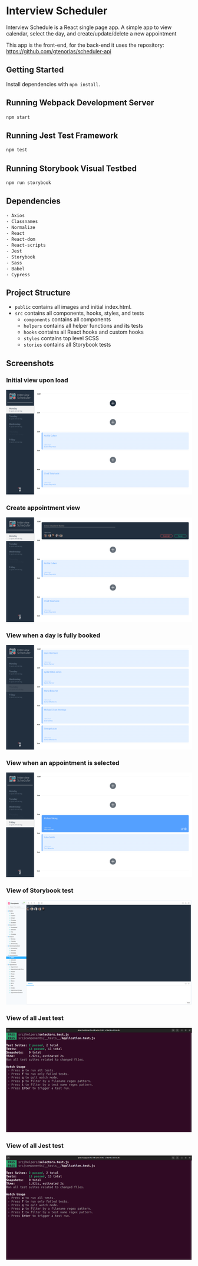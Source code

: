 # Interview Scheduler

Interview Schedule is a React single page app. A simple app to view calendar, select the day, and create/update/delete a new appointment

This app is the front-end, for the back-end it uses the repository:
https://github.com/gtenorlas/scheduler-api


## Getting Started

Install dependencies with `npm install`.

## Running Webpack Development Server

```sh
npm start
```

## Running Jest Test Framework

```sh
npm test
```

## Running Storybook Visual Testbed

```sh
npm run storybook
```

## Dependencies
    - Axios
    - Classnames
    - Normalize
    - React
    - React-dom
    - React-scripts
    - Jest
    - Storybook
    - Sass
    - Babel
    - Cypress


## Project Structure
* `public` contains all images and initial index.html.
* `src` contains all components, hooks, styles, and tests
  * `components` contains all components
  * `helpers` contains all helper functions and its tests
  * `hooks` contains all React hooks and custom hooks
  * `styles` contains top level SCSS
  * `stories` contains all Storybook tests

## Screenshots

### Initial view upon load
!["Screenshot of initial view upon load"](docs/initial.png)

### Create appointment view 
!["Screenshot of create appointment upon clicking +"](docs/create_appointment.png)

### View when a day is fully booked
!["Screenshot of fully booked day](docs/fully_booked.png)

### View when an appointment is selected
!["Screenshot of a selected appointment](docs/selected_appointment.png)

### View of Storybook test
!["Screenshot of storybook test](docs/storybook_test.png)

### View of all Jest test
!["Screenshot of jest test](docs/jest_test.png)

### View of all Jest test
!["Screenshot of jest test](docs/jest_test.png)